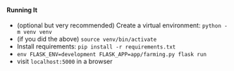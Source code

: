 #### Running It
- (optional but very recommended) Create a virtual environment: `python -m venv venv`
- (if you did the above) `source venv/bin/activate`
- Install requirements: `pip install -r requirements.txt`
- `env FLASK_ENV=development FLASK_APP=app/farming.py flask run`
- visit `localhost:5000` in a browser
